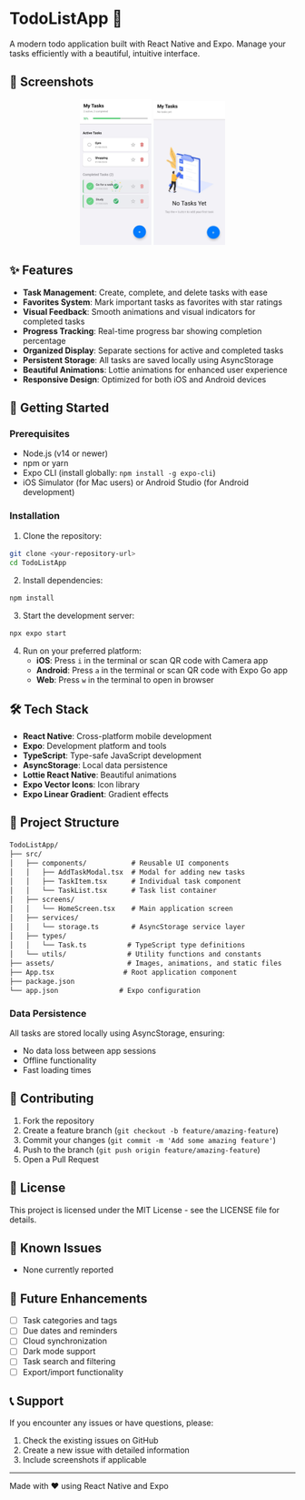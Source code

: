 # TodoListApp 📝

A modern todo application built with React Native and Expo. Manage your tasks efficiently with a beautiful, intuitive interface.

## 📱 Screenshots

<p align="center">
  <img src="./assets/screenshots/screen_1.jpeg" width="25%" />
  <img src="./assets/screenshots/screen_2.jpeg" width="25%" />
</p>

## ✨ Features

- **Task Management**: Create, complete, and delete tasks with ease
- **Favorites System**: Mark important tasks as favorites with star ratings
- **Visual Feedback**: Smooth animations and visual indicators for completed tasks
- **Progress Tracking**: Real-time progress bar showing completion percentage
- **Organized Display**: Separate sections for active and completed tasks
- **Persistent Storage**: All tasks are saved locally using AsyncStorage
- **Beautiful Animations**: Lottie animations for enhanced user experience
- **Responsive Design**: Optimized for both iOS and Android devices

## 🚀 Getting Started

### Prerequisites

- Node.js (v14 or newer)
- npm or yarn
- Expo CLI (install globally: `npm install -g expo-cli`)
- iOS Simulator (for Mac users) or Android Studio (for Android development)

### Installation

1. Clone the repository:
```bash
git clone <your-repository-url>
cd TodoListApp
```

2. Install dependencies:
```bash
npm install
```

3. Start the development server:
```bash
npx expo start
```

4. Run on your preferred platform:
   - **iOS**: Press `i` in the terminal or scan QR code with Camera app
   - **Android**: Press `a` in the terminal or scan QR code with Expo Go app
   - **Web**: Press `w` in the terminal to open in browser

## 🛠️ Tech Stack

- **React Native**: Cross-platform mobile development
- **Expo**: Development platform and tools
- **TypeScript**: Type-safe JavaScript development
- **AsyncStorage**: Local data persistence
- **Lottie React Native**: Beautiful animations
- **Expo Vector Icons**: Icon library
- **Expo Linear Gradient**: Gradient effects

## 📁 Project Structure

```
TodoListApp/
├── src/
│   ├── components/           # Reusable UI components
│   │   ├── AddTaskModal.tsx  # Modal for adding new tasks
│   │   ├── TaskItem.tsx      # Individual task component
│   │   └── TaskList.tsx      # Task list container
│   ├── screens/
│   │   └── HomeScreen.tsx    # Main application screen
│   ├── services/
│   │   └── storage.ts        # AsyncStorage service layer
│   ├── types/
│   │   └── Task.ts          # TypeScript type definitions
│   └── utils/               # Utility functions and constants
├── assets/                  # Images, animations, and static files
├── App.tsx                 # Root application component
├── package.json
└── app.json               # Expo configuration
```

### Data Persistence
All tasks are stored locally using AsyncStorage, ensuring:
- No data loss between app sessions
- Offline functionality
- Fast loading times

## 🤝 Contributing

1. Fork the repository
2. Create a feature branch (`git checkout -b feature/amazing-feature`)
3. Commit your changes (`git commit -m 'Add some amazing feature'`)
4. Push to the branch (`git push origin feature/amazing-feature`)
5. Open a Pull Request

## 📄 License

This project is licensed under the MIT License - see the LICENSE file for details.

## 🐛 Known Issues

- None currently reported

## 🚧 Future Enhancements

- [ ] Task categories and tags
- [ ] Due dates and reminders
- [ ] Cloud synchronization
- [ ] Dark mode support
- [ ] Task search and filtering
- [ ] Export/import functionality

## 📞 Support

If you encounter any issues or have questions, please:
1. Check the existing issues on GitHub
2. Create a new issue with detailed information
3. Include screenshots if applicable

---

Made with ❤️ using React Native and Expo
